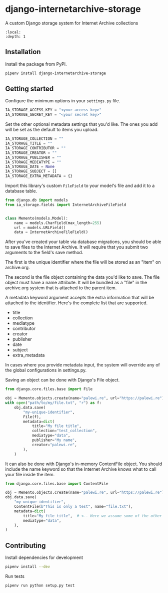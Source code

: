 ```{include} _templates/nav.html
```

# django-internetarchive-storage

A custom Django storage system for Internet Archive collections

```{contents} Sections
:local:
:depth: 1
```

## Installation

Install the package from PyPI.

```zsh
pipenv install django-internetarchive-storage
```

## Getting started

Configure the minimum options in your `settings.py` file.

```python
IA_STORAGE_ACCESS_KEY = "<your access key>"
IA_STORAGE_SECRET_KEY = "<your secret key>"
```

Set the other optional metadata settings that you'd like. The ones you add will be set as the default to items you upload.

```python
IA_STORAGE_COLLECTION = ""
IA_STORAGE_TITLE = ""
IA_STORAGE_CONTRIBUTOR = ""
IA_STORAGE_CREATOR = ""
IA_STORAGE_PUBLISHER = ""
IA_STORAGE_MEDIATYPE = ""
IA_STORAGE_DATE = None
IA_STORAGE_SUBJECT = []
IA_STORAGE_EXTRA_METADATA = {}
```

Import this library's custom `FileField` to your model's file and add it to a database table.

```python
from django.db import models
from ia_storage.fields import InternetArchiveFileField


class Memento(models.Model):
    name = models.CharField(max_length=255)
    url = models.URLField()
    data = InternetArchiveFileField()
```

After you've created your table via database migrations, you should be able to save files to the Internet Archive. It will
require that you submit two arguments to the field's save method.

The first is the unique identifier where the file will be stored as an "item" on archive.org.

The second is the file object containing the data you'd like to save. The file object must have a name attribute. It will be bundled as a "file" in the archive.org system that is attached to the parent item.

A metadata keyword argument accepts the extra information that will be attached to the identifier. Here's the complete list that are supported.

* title
* collection
* mediatype
* contributor
* creator
* publisher
* date
* subject
* extra_metadata

In cases where you provide metadata input, the system will override any of the global configurations in settings.py.

Saving an object can be done with Django's File object.

```python
from django.core.files.base import File

obj = Memento.objects.create(name="palewi.re", url="https://palewi.re")
with open("path/to/my/file.txt", "r") as f:
    obj.data.save(
        "my-unique-identifier",
        File(f),
        metadata=dict(
            title="My file title",
            collection="test_collection",
            mediatype="data",
            publisher="My name",
            creator="palewi.re",
        ),
    )
```

It can also be done with Django's in-memory ContentFile object. You should include the name keyword so that the Internet Archive knows what to call your file inside the item.

```python
from django.core.files.base import ContentFile

obj = Memento.objects.create(name="palewi.re", url="https://palewi.re")
obj.data.save(
    "my-unique-identifier",
    ContentFile(b"This is only a test", name="file.txt"),
    metadata=dict(
        title="My file title",  # <-- Here we assume some of the other options are already handled in settings.py
        mediatype="data",
    ),
)
```

## Contributing

Install dependencies for development

```zsh
pipenv install --dev
```

Run tests

```zsh
pipenv run python setup.py test
```
